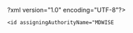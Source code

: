 ?xml version="1.0" encoding="UTF-8"?><?xml-stylesheet type='text/xsl' href='STYLE.XSL'?><ClinicalDocument xmlns="urn:hl7-org:v3"><realmCode code="US" /><typeId extension="POCD_HD000040" root="2.16.840.1.113883.1.3" />
<templateId root="1.2.840.114350.1.72.1.51693" /><templateId
root="2.16.840.1.113883.10.20.22.1.1" /><templateId root="2.16.840.1.113883.10.20.22.1.1" extension="2015-08-01"
/><templateId root="2.16.840.1.113883.10.20.22.1.1"
extension="2023-05-01" /><templateId root="2.16.840.1.113883.10.20.22.1.2" /><templateId root="2.16.840.1.113883.10.20.22.1.2" extension="2015-08-01"
/><templateId root="1.2.840.114350.1.72.1.77896772" /><id assigningAuthorityName="EPC" root="1.2.840.114350.1.13.322.2.7.8.688883.1121703823" />
<code code="34133-9" codeSystem="2.16.840.1.113883.6.1"
codeSystemName="LOINC" displayName="Summarization of Episode Note" /><title>Patient Health Summary</title><effectiveTime value="20241111205940-0500" /><confidentialityCode code="N" codeSystem="2.16.840.1.113883.5.25" displayName="Normal" />
<languageCode code="en-US" /><setId assigningAuthorityName="EPC"
extension="542da2ca-a098-11ef- a12c-8503972a1636" root="1.2.840.114350.1.13.322.2.7.1.1" />
<versionNumber value="2" /><recordTarget><patientRole><id
root="1.2.840.114350.1.13.322.2.7.3.688884.100"
extension="CHN3Q5P4BJJBKD2" /><id assigningAuthorityName="MDWISE
